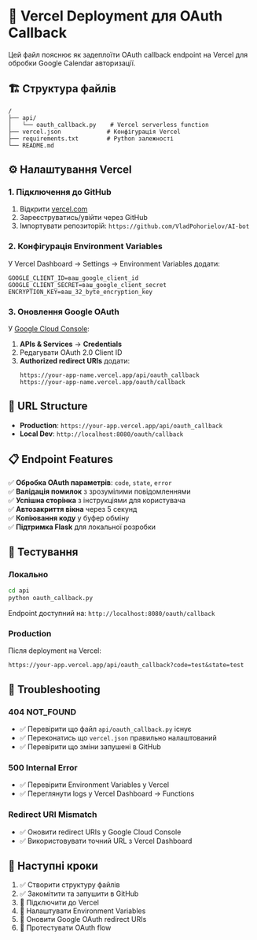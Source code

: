 # 🚀 Vercel Deployment для OAuth Callback

Цей файл пояснює як задеплоїти OAuth callback endpoint на Vercel для обробки Google Calendar авторизації.

## 🏗️ Структура файлів

```
/
├── api/
│   └── oauth_callback.py    # Vercel serverless function
├── vercel.json             # Конфігурація Vercel
├── requirements.txt        # Python залежності
└── README.md
```

## ⚙️ Налаштування Vercel

### 1. Підключення до GitHub

1. Відкрити [vercel.com](https://vercel.com)
2. Зареєструватись/увійти через GitHub
3. Імпортувати репозиторій: `https://github.com/VladPohorielov/AI-bot`

### 2. Конфігурація Environment Variables

У Vercel Dashboard → Settings → Environment Variables додати:

```env
GOOGLE_CLIENT_ID=ваш_google_client_id
GOOGLE_CLIENT_SECRET=ваш_google_client_secret
ENCRYPTION_KEY=ваш_32_byte_encryption_key
```

### 3. Оновлення Google OAuth

У [Google Cloud Console](https://console.cloud.google.com/):

1. **APIs & Services** → **Credentials**
2. Редагувати OAuth 2.0 Client ID
3. **Authorized redirect URIs** додати:
   ```
   https://your-app-name.vercel.app/api/oauth_callback
   https://your-app-name.vercel.app/oauth/callback
   ```

## 🔗 URL Structure

- **Production**: `https://your-app.vercel.app/api/oauth_callback`
- **Local Dev**: `http://localhost:8080/oauth/callback`

## 📋 Endpoint Features

✅ **Обробка OAuth параметрів**: `code`, `state`, `error`  
✅ **Валідація помилок** з зрозумілими повідомленнями  
✅ **Успішна сторінка** з інструкціями для користувача  
✅ **Автозакриття вікна** через 5 секунд  
✅ **Копіювання коду** у буфер обміну  
✅ **Підтримка Flask** для локальної розробки

## 🧪 Тестування

### Локально

```bash
cd api
python oauth_callback.py
```

Endpoint доступний на: `http://localhost:8080/oauth/callback`

### Production

Після deployment на Vercel:

```
https://your-app.vercel.app/api/oauth_callback?code=test&state=test
```

## 🔧 Troubleshooting

### 404 NOT_FOUND

- ✅ Перевірити що файл `api/oauth_callback.py` існує
- ✅ Переконатись що `vercel.json` правильно налаштований
- ✅ Перевірити що зміни запушені в GitHub

### 500 Internal Error

- ✅ Перевірити Environment Variables у Vercel
- ✅ Переглянути logs у Vercel Dashboard → Functions

### Redirect URI Mismatch

- ✅ Оновити redirect URIs у Google Cloud Console
- ✅ Використовувати точний URL з Vercel Dashboard

## 📝 Наступні кроки

1. ✅ Створити структуру файлів
2. ✅ Закомітити та запушити в GitHub
3. 🔄 Підключити до Vercel
4. 🔄 Налаштувати Environment Variables
5. 🔄 Оновити Google OAuth redirect URIs
6. 🔄 Протестувати OAuth flow
